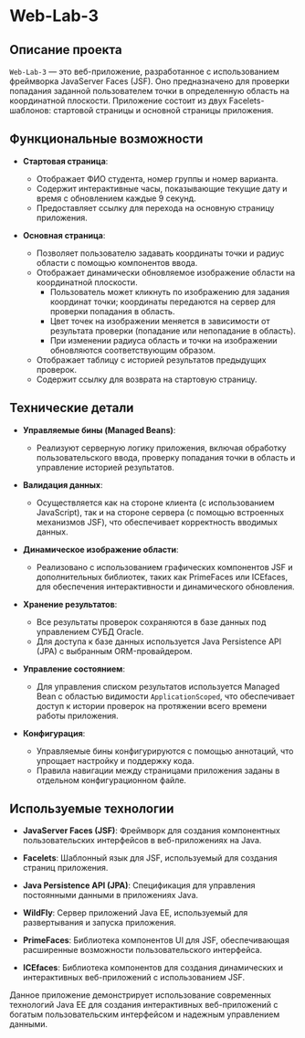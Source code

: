 # Web-Lab-3

## Описание проекта

`Web-Lab-3` — это веб-приложение, разработанное с использованием фреймворка JavaServer Faces (JSF). Оно предназначено для проверки попадания заданной пользователем точки в определенную область на координатной плоскости. Приложение состоит из двух Facelets-шаблонов: стартовой страницы и основной страницы приложения.

## Функциональные возможности

- **Стартовая страница**:
  - Отображает ФИО студента, номер группы и номер варианта.
  - Содержит интерактивные часы, показывающие текущие дату и время с обновлением каждые 9 секунд.
  - Предоставляет ссылку для перехода на основную страницу приложения.

- **Основная страница**:
  - Позволяет пользователю задавать координаты точки и радиус области с помощью компонентов ввода.
  - Отображает динамически обновляемое изображение области на координатной плоскости.
    - Пользователь может кликнуть по изображению для задания координат точки; координаты передаются на сервер для проверки попадания в область.
    - Цвет точек на изображении меняется в зависимости от результата проверки (попадание или непопадание в область).
    - При изменении радиуса область и точки на изображении обновляются соответствующим образом.
  - Отображает таблицу с историей результатов предыдущих проверок.
  - Содержит ссылку для возврата на стартовую страницу.

## Технические детали

- **Управляемые бины (Managed Beans)**:
  - Реализуют серверную логику приложения, включая обработку пользовательского ввода, проверку попадания точки в область и управление историей результатов.

- **Валидация данных**:
  - Осуществляется как на стороне клиента (с использованием JavaScript), так и на стороне сервера (с помощью встроенных механизмов JSF), что обеспечивает корректность вводимых данных.

- **Динамическое изображение области**:
  - Реализовано с использованием графических компонентов JSF и дополнительных библиотек, таких как PrimeFaces или ICEfaces, для обеспечения интерактивности и динамического обновления.

- **Хранение результатов**:
  - Все результаты проверок сохраняются в базе данных под управлением СУБД Oracle.
  - Для доступа к базе данных используется Java Persistence API (JPA) с выбранным ORM-провайдером.

- **Управление состоянием**:
  - Для управления списком результатов используется Managed Bean с областью видимости `ApplicationScoped`, что обеспечивает доступ к истории проверок на протяжении всего времени работы приложения.

- **Конфигурация**:
  - Управляемые бины конфигурируются с помощью аннотаций, что упрощает настройку и поддержку кода.
  - Правила навигации между страницами приложения заданы в отдельном конфигурационном файле.

## Используемые технологии

- **JavaServer Faces (JSF)**: Фреймворк для создания компонентных пользовательских интерфейсов в веб-приложениях на Java.

- **Facelets**: Шаблонный язык для JSF, используемый для создания страниц приложения.

- **Java Persistence API (JPA)**: Спецификация для управления постоянными данными в приложениях Java.

- **WildFly**: Сервер приложений Java EE, используемый для развертывания и запуска приложения.

- **PrimeFaces**: Библиотека компонентов UI для JSF, обеспечивающая расширенные возможности пользовательского интерфейса.

- **ICEfaces**: Библиотека компонентов для создания динамических и интерактивных веб-приложений с использованием JSF.

Данное приложение демонстрирует использование современных технологий Java EE для создания интерактивных веб-приложений с богатым пользовательским интерфейсом и надежным управлением данными.
